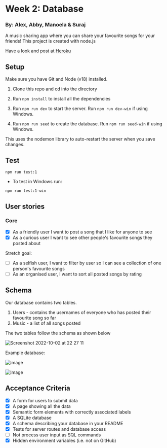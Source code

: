 # Week 2: Database
### By: Alex, Abby, Manoela & Suraj

A music sharing app where you can share your favourite songs for your friends!
This project is created with node.js

Have a look and post at [Heroku](https://songs-r.herokuapp.com/)

## Setup
Make sure you have Git and Node (v18) installed.

1. Clone this repo and cd into the directory

2. Run `npm install` to install all the dependencies

3. Run `npm run dev` to start the server. Run `npm run dev-win` if using Windows.

4. Run `npm run seed` to create the database. Run `npm run seed-win` if using Windows.

This uses the nodemon library to auto-restart the server when you save changes.

## Test

`npm run test:1`

- To test in Windows run:

`npm run test:1-win`


## User stories

### Core

- [x] As a friendly user I want to post a song that I like for anyone to see
- [x] As a curious user I want to see other people's favourite songs they posted about

Stretch goal: 
- [ ] As a selfish user, I want to filter by user so I can see a collection of one person's favourite songs
- [ ] As an organised user, I want to sort all posted songs by rating

## Schema

Our database contains two tables.
1. Users - contains the usernames of everyone who has posted their favourite song so far
2. Music - a list of all songs posted

The two tables follow the schema as shown below

![Screenshot 2022-10-02 at 22 27 11](https://user-images.githubusercontent.com/88027905/193477012-c14b9834-05e5-4607-8fe8-d8202a725f7a.png)


Example database:

![image](https://user-images.githubusercontent.com/78558945/193078912-c04de113-cd6e-437f-a480-4ab356d8a250.png)

![image](https://user-images.githubusercontent.com/78558945/193079057-31f81d05-375e-43e7-920f-2603597333fd.png)

## Acceptance Criteria

- [x] A form for users to submit data
- [x] A page showing all the data
- [x] Semantic form elements with correctly associated labels
- [x] A SQLite database
- [x] A schema describing your database in your README
- [x] Tests for server routes and database access
- [ ] Not process user input as SQL commands
- [x] Hidden environment variables (i.e. not on GitHub)
